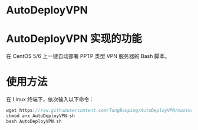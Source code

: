 # AutoDeployVPN

# AutoDeployVPN 实现的功能
在 CentOS 5/6 上一键自动部署 PPTP 类型 VPN 服务器的 Bash 脚本。


# 使用方法
在 Linux 终端下，依次输入以下命令：
```c
wget https://raw.githubusercontent.com/TangBaoping/AutoDeployVPN/master/AutoDeployVPN.sh --no-check-certificate
chmod a+x AutoDeployVPN.sh
bash AutoDeployVPN.sh 
```


